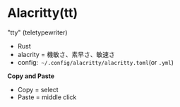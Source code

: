 # Alacritty(tt) 
"tty" (teletypewriter) 
* Rust
* alacrity = 機敏さ、素早さ、敏速さ
* config:` ~/.config/alacritty/alacritty.toml`(or `.yml`)

**Copy and Paste**
* Copy = select
* Paste = middle click
